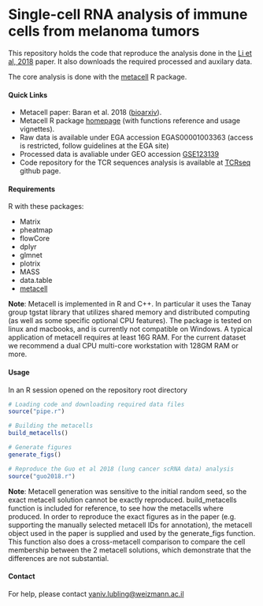 Single-cell RNA analysis of immune cells from melanoma tumors
=============================================================

This repository holds the code that reproduce the analysis done in the [Li et al, 2018](https://www.cell.com/cell/fulltext/S0092-8674(18)31568-X) paper. It also downloads the required processed and auxilary data.

The core analysis is done with the [metacell](https://tanaylab.bitbucket.io/metacell-r/index.html) R package.

#### Quick Links

-   Metacell paper: Baran et al. 2018 ([bioarxiv](https://www.biorxiv.org/content/early/2018/10/08/437665)).
-   Metacell R package [homepage](https://tanaylab.bitbucket.io/metacell-r/index.html) (with functions reference and usage vignettes).
-   Raw data is available under EGA accession EGAS00001003363 (access is restricted, follow guidelines at the EGA site)
-   Processed data is avaliable under GEO accession [GSE123139](https://www.ncbi.nlm.nih.gov/geo/query/acc.cgi?acc=GSE123139)
-   Code repository for the TCR sequences analysis is available at [TCRseq](https://github.com/DiklaGelbard/TCRseq) github page.

#### Requirements

R with these packages:

-   Matrix
-   pheatmap
-   flowCore
-   dplyr
-   glmnet
-   plotrix
-   MASS
-   data.table
-   [metacell](https://tanaylab.bitbucket.io/metacell-r/index.html)

**Note**: Metacell is implemented in R and C++. In particular it uses the Tanay group tgstat library that utilizes shared memory and distributed computing (as well as some specific optional CPU features). The package is tested on linux and macbooks, and is currently not compatible on Windows. A typical application of metacell requires at least 16G RAM. For the current dataset we recommend a dual CPU multi-core workstation with 128GM RAM or more.

#### Usage

In an R session opened on the repository root directory

``` r
# Loading code and downloading required data files
source("pipe.r")

# Building the metacells
build_metacells()

# Generate figures
generate_figs()

# Reproduce the Guo et al 2018 (lung cancer scRNA data) analysis
source("guo2018.r")
```

**Note**: Metacell generation was sensitive to the initial random seed, so the exact metacell solution cannot be exactly reproduced. build\_metacells function is included for reference, to see how the metacells where produced. In order to reproduce the exact figures as in the paper (e.g. supporting the manually selected metacell IDs for annotation), the metacell object used in the paper is supplied and used by the generate\_figs function. This function also does a cross-metacell comparison to compare the cell membership between the 2 metacell solutions, which demonstrate that the differences are not substantial.

#### Contact

For help, please contact <yaniv.lubling@weizmann.ac.il>
